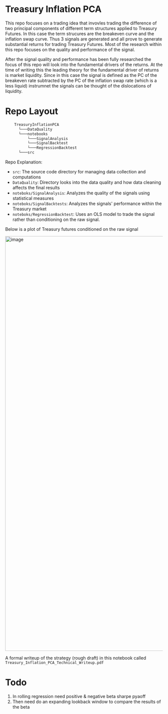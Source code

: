 # Treasury Inflation PCA
This repo focuses on a trading idea that invovles trading the difference of two principal components of different term structures applied to Treasury Futures. In this case the term strucures are the breakeven curve and the inflation swap curve. Thus 3 signals are generated and all prove to generate substantial returns for trading Treasury Futures. Most of the research within this repo focuses on the quality and performance of the signal. 

After the signal quality and performance has been fully researched the focus of this repo will look into the fundamental drivers of the returns. At the time of writing this the leading theory for the fundamental driver of returns is market liquidity. Since in this case the signal is defined as the PC of the breakeven rate subtracted by the PC of the inflation swap rate (which is a less liquid) instrumnet the signals can be thought of the dislocations of liquidity.

# Repo Layout
```bash
    TreasuryInflationPCA
      └───DataQuality
      └───notebooks
          └───SignalAnalysis
          └───SignalBacktest
          └───RegressionBacktest
      └───src
```

Repo Explanation:
* ```src```: The source code directory for managing data collection and computations
* ```DataQuality```: Directory looks into the data quality and how data cleaning affects the final results 
* ```noteboks/SignalAnalysis```: Analyzes the quality of the signals using statistical measures
* ```noteboks/SignalBacktests```: Analyzes the signals' performance within the Treasury market
* ```noteboks/RegressionBacktest```: Uses an OLS model to trade the signal rather than conditioning on the raw signal. 

Below is a plot of Treasury futures conditioned on the raw signal

<img width="1328" alt="image" src="https://github.com/user-attachments/assets/8d1a340d-f8a5-4aeb-bbe3-0457bfb4efe3" />

A formal writeup of the strategy (rough draft) in this notebook called ```Treasury_Inflation_PCA_Technical_Writeup.pdf```

# Todo

1. In rolling regression need positive & negative beta sharpe pyaoff
2. Then need do an expanding lookback window to compare the results of the beta 

